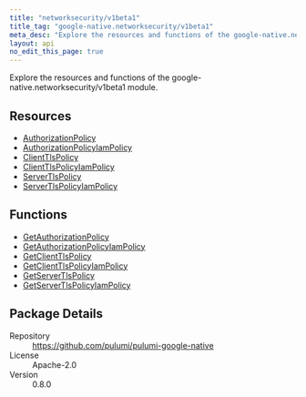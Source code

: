 ```yaml
---
title: "networksecurity/v1beta1"
title_tag: "google-native.networksecurity/v1beta1"
meta_desc: "Explore the resources and functions of the google-native.networksecurity/v1beta1 module."
layout: api
no_edit_this_page: true
---
```


<!-- WARNING: this file was generated by Pulumi Docs Generator. -->
<!-- Do not edit by hand unless you're certain you know what you are doing! -->

Explore the resources and functions of the google-native.networksecurity/v1beta1 module.

<h2 id="resources">Resources</h2>
<ul class="api">
    <li><a href="authorizationpolicy" title="AuthorizationPolicy"><span class="symbol resource"></span>AuthorizationPolicy</a></li>
    <li><a href="authorizationpolicyiampolicy" title="AuthorizationPolicyIamPolicy"><span class="symbol resource"></span>AuthorizationPolicyIamPolicy</a></li>
    <li><a href="clienttlspolicy" title="ClientTlsPolicy"><span class="symbol resource"></span>ClientTlsPolicy</a></li>
    <li><a href="clienttlspolicyiampolicy" title="ClientTlsPolicyIamPolicy"><span class="symbol resource"></span>ClientTlsPolicyIamPolicy</a></li>
    <li><a href="servertlspolicy" title="ServerTlsPolicy"><span class="symbol resource"></span>ServerTlsPolicy</a></li>
    <li><a href="servertlspolicyiampolicy" title="ServerTlsPolicyIamPolicy"><span class="symbol resource"></span>ServerTlsPolicyIamPolicy</a></li>
</ul>

<h2 id="functions">Functions</h2>
<ul class="api">
    <li><a href="getauthorizationpolicy" title="GetAuthorizationPolicy"><span class="symbol function"></span>GetAuthorizationPolicy</a></li>
    <li><a href="getauthorizationpolicyiampolicy" title="GetAuthorizationPolicyIamPolicy"><span class="symbol function"></span>GetAuthorizationPolicyIamPolicy</a></li>
    <li><a href="getclienttlspolicy" title="GetClientTlsPolicy"><span class="symbol function"></span>GetClientTlsPolicy</a></li>
    <li><a href="getclienttlspolicyiampolicy" title="GetClientTlsPolicyIamPolicy"><span class="symbol function"></span>GetClientTlsPolicyIamPolicy</a></li>
    <li><a href="getservertlspolicy" title="GetServerTlsPolicy"><span class="symbol function"></span>GetServerTlsPolicy</a></li>
    <li><a href="getservertlspolicyiampolicy" title="GetServerTlsPolicyIamPolicy"><span class="symbol function"></span>GetServerTlsPolicyIamPolicy</a></li>
</ul>

<h2 id="package-details">Package Details</h2>
<dl class="package-details">
	<dt>Repository</dt>
	<dd><a href="https://github.com/pulumi/pulumi-google-native">https://github.com/pulumi/pulumi-google-native</a></dd>
	<dt>License</dt>
	<dd>Apache-2.0</dd>
	<dt>Version</dt>
	<dd>0.8.0</dd>
</dl>

